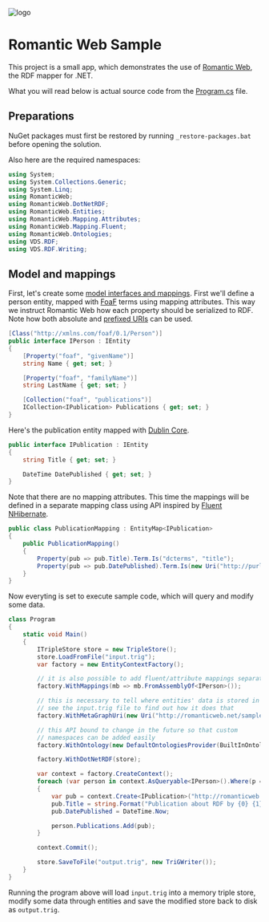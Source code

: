 ![logo](http://romanticweb.net/images/logo-small.png)

# Romantic Web Sample

This project is a small app, which demonstrates the use of [Romantic Web](http://romanticweb.net), the RDF mapper for .NET.

What you will read below is actual source code from the [Program.cs](http://github.com/makolab/romanticweb.sample/Program.cs) file.

## Preparations

NuGet packages must first be restored by running `_restore-packages.bat` before opening the solution.

Also here are the required namespaces:

``` c#
using System;
using System.Collections.Generic;
using System.Linq;
using RomanticWeb;
using RomanticWeb.DotNetRDF;
using RomanticWeb.Entities;
using RomanticWeb.Mapping.Attributes;
using RomanticWeb.Mapping.Fluent;
using RomanticWeb.Ontologies;
using VDS.RDF;
using VDS.RDF.Writing;
```

## Model and mappings

First, let's create some [model interfaces and mappings][map]. First we'll define a person entity, mapped with [FoaF][foaf] terms using 
mapping attributes. This way we instruct Romantic Web how each property should be serialized to RDF. Note how both absolute and [prefixed
URIs][qname] can be used.

``` c#
[Class("http://xmlns.com/foaf/0.1/Person")]
public interface IPerson : IEntity
{
    [Property("foaf", "givenName")]
    string Name { get; set; }

    [Property("foaf", "familyName")]
    string LastName { get; set; }

    [Collection("foaf", "publications")]
    ICollection<IPublication> Publications { get; set; }
}
```

Here's the publication entity mapped with [Dublin Core][dc].

``` c#
public interface IPublication : IEntity
{
    string Title { get; set; }

    DateTime DatePublished { get; set; }
}
```

Note that there are no mapping attributes. This time the mappings will be defined in a separate mapping class using API inspired by
[Fluent NHibernate][fnh].

``` c#
public class PublicationMapping : EntityMap<IPublication>
{
    public PublicationMapping()
    {
        Property(pub => pub.Title).Term.Is("dcterms", "title");
        Property(pub => pub.DatePublished).Term.Is(new Uri("http://purl.org/dc/elements/1.1/date"));
    }
}
```

Now everyting is set to execute sample code, which will query and modify some data.

``` c#
class Program
{
    static void Main()
    {
        ITripleStore store = new TripleStore();
        store.LoadFromFile("input.trig");
        var factory = new EntityContextFactory();

        // it is also possible to add fluent/attribute mappings separately
        factory.WithMappings(mb => mb.FromAssemblyOf<IPerson>());

        // this is necessary to tell where entities' data is stored in named graphs
        // see the input.trig file to find out how it does that
        factory.WithMetaGraphUri(new Uri("http://romanticweb.net/samples"));

        // this API bound to change in the future so that custom
        // namespaces can be added easily
        factory.WithOntology(new DefaultOntologiesProvider(BuiltInOntologies.DCTerms | BuiltInOntologies.FOAF));

        factory.WithDotNetRDF(store);

        var context = factory.CreateContext();
        foreach (var person in context.AsQueryable<IPerson>().Where(p => p.Name != "Karol"))
        {
            var pub = context.Create<IPublication>("http://romanticweb.net/samples/publication/" + Guid.NewGuid());
            pub.Title = string.Format("Publication about RDF by {0} {1}", person.Name, person.LastName);
            pub.DatePublished = DateTime.Now;

            person.Publications.Add(pub);
        }

        context.Commit();

        store.SaveToFile("output.trig", new TriGWriter());
    }
}
```

Running the program above will load `input.trig` into a memory triple store, modify some data through entities and save the modified store
back to disk as `output.trig`.

[foaf]: http://xmlns.com/foaf/spec/
[dc]: http://purl.org/dc/terms/
[map]: http://romanticweb.net/docs/basic-usage/mapping/
[qname]: http://en.wikipedia.org/wiki/QName
[fnh]: http://www.fluentnhibernate.org/
